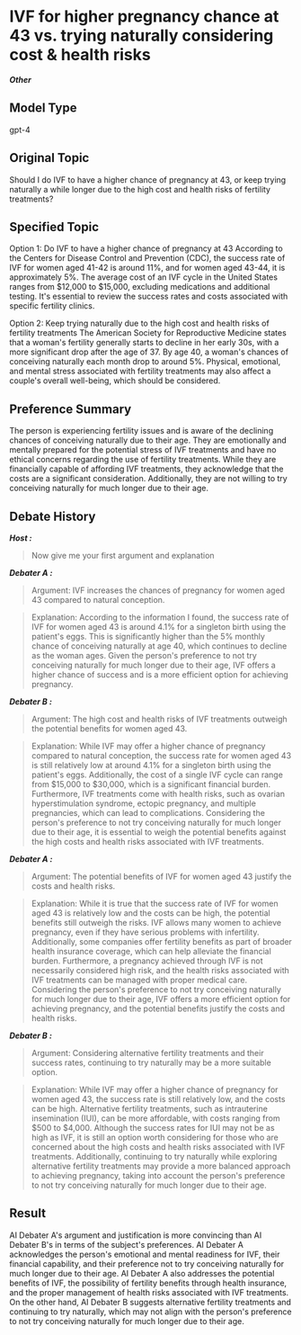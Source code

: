 # IVF for higher pregnancy chance at 43 vs. trying naturally considering cost & health risks


***Other***



## Model Type

gpt-4

## Original Topic

Should I do IVF to have a higher chance of pregnancy at 43, or keep trying naturally a while longer due to the high cost and health risks of fertility treatments?

## Specified Topic

Option 1: Do IVF to have a higher chance of pregnancy at 43
According to the Centers for Disease Control and Prevention (CDC), the success rate of IVF for women aged 41-42 is around 11%, and for women aged 43-44, it is approximately 5%. The average cost of an IVF cycle in the United States ranges from $12,000 to $15,000, excluding medications and additional testing. It's essential to review the success rates and costs associated with specific fertility clinics.

Option 2: Keep trying naturally due to the high cost and health risks of fertility treatments
The American Society for Reproductive Medicine states that a woman's fertility generally starts to decline in her early 30s, with a more significant drop after the age of 37. By age 40, a woman's chances of conceiving naturally each month drop to around 5%. Physical, emotional, and mental stress associated with fertility treatments may also affect a couple's overall well-being, which should be considered.

## Preference Summary

The person is experiencing fertility issues and is aware of the declining chances of conceiving naturally due to their age. They are emotionally and mentally prepared for the potential stress of IVF treatments and have no ethical concerns regarding the use of fertility treatments. While they are financially capable of affording IVF treatments, they acknowledge that the costs are a significant consideration. Additionally, they are not willing to try conceiving naturally for much longer due to their age.

## Debate History



***Host :***

> Now give me your first argument and explanation



***Debater A :***

> Argument: IVF increases the chances of pregnancy for women aged 43 compared to natural conception.

> Explanation: According to the information I found, the success rate of IVF for women aged 43 is around 4.1% for a singleton birth using the patient's eggs. This is significantly higher than the 5% monthly chance of conceiving naturally at age 40, which continues to decline as the woman ages. Given the person's preference to not try conceiving naturally for much longer due to their age, IVF offers a higher chance of success and is a more efficient option for achieving pregnancy.



***Debater B :***

> Argument: The high cost and health risks of IVF treatments outweigh the potential benefits for women aged 43.

> Explanation: While IVF may offer a higher chance of pregnancy compared to natural conception, the success rate for women aged 43 is still relatively low at around 4.1% for a singleton birth using the patient's eggs. Additionally, the cost of a single IVF cycle can range from $15,000 to $30,000, which is a significant financial burden. Furthermore, IVF treatments come with health risks, such as ovarian hyperstimulation syndrome, ectopic pregnancy, and multiple pregnancies, which can lead to complications. Considering the person's preference to not try conceiving naturally for much longer due to their age, it is essential to weigh the potential benefits against the high costs and health risks associated with IVF treatments.



***Debater A :***

> Argument: The potential benefits of IVF for women aged 43 justify the costs and health risks.

> Explanation: While it is true that the success rate of IVF for women aged 43 is relatively low and the costs can be high, the potential benefits still outweigh the risks. IVF allows many women to achieve pregnancy, even if they have serious problems with infertility. Additionally, some companies offer fertility benefits as part of broader health insurance coverage, which can help alleviate the financial burden. Furthermore, a pregnancy achieved through IVF is not necessarily considered high risk, and the health risks associated with IVF treatments can be managed with proper medical care. Considering the person's preference to not try conceiving naturally for much longer due to their age, IVF offers a more efficient option for achieving pregnancy, and the potential benefits justify the costs and health risks.



***Debater B :***

> Argument: Considering alternative fertility treatments and their success rates, continuing to try naturally may be a more suitable option.

> Explanation: While IVF may offer a higher chance of pregnancy for women aged 43, the success rate is still relatively low, and the costs can be high. Alternative fertility treatments, such as intrauterine insemination (IUI), can be more affordable, with costs ranging from $500 to $4,000. Although the success rates for IUI may not be as high as IVF, it is still an option worth considering for those who are concerned about the high costs and health risks associated with IVF treatments. Additionally, continuing to try naturally while exploring alternative fertility treatments may provide a more balanced approach to achieving pregnancy, taking into account the person's preference to not try conceiving naturally for much longer due to their age.



## Result

AI Debater A's argument and justification is more convincing than AI Debater B's in terms of the subject's preferences. AI Debater A acknowledges the person's emotional and mental readiness for IVF, their financial capability, and their preference not to try conceiving naturally for much longer due to their age. AI Debater A also addresses the potential benefits of IVF, the possibility of fertility benefits through health insurance, and the proper management of health risks associated with IVF treatments. On the other hand, AI Debater B suggests alternative fertility treatments and continuing to try naturally, which may not align with the person's preference to not try conceiving naturally for much longer due to their age.